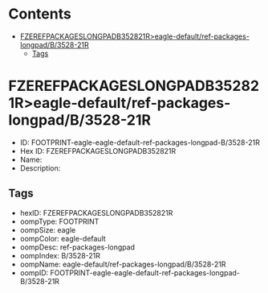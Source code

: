 



Contents
========

* [FZEREFPACKAGESLONGPADB352821R>eagle-default/ref-packages-longpad/B/3528-21R](#fzerefpackageslongpadb352821reagle-defaultref-packages-longpadb3528-21r)
	* [Tags](#tags)

# FZEREFPACKAGESLONGPADB352821R>eagle-default/ref-packages-longpad/B/3528-21R

- ID: FOOTPRINT-eagle-eagle-default-ref-packages-longpad-B/3528-21R
- Hex ID: FZEREFPACKAGESLONGPADB352821R
- Name: 
- Description: 

## Tags

- hexID: FZEREFPACKAGESLONGPADB352821R
- oompType: FOOTPRINT
- oompSize: eagle
- oompColor: eagle-default
- oompDesc: ref-packages-longpad
- oompIndex: B/3528-21R
- oompName: eagle-default/ref-packages-longpad/B/3528-21R
- oompID: FOOTPRINT-eagle-eagle-default-ref-packages-longpad-B/3528-21R
